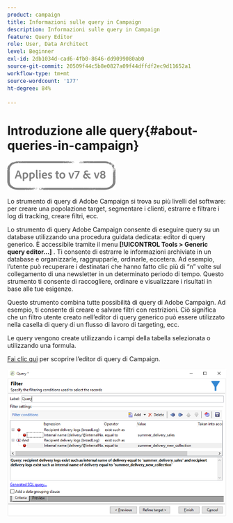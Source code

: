 ```yaml
---
product: campaign
title: Informazioni sulle query in Campaign
description: Informazioni sulle query in Campaign
feature: Query Editor
role: User, Data Architect
level: Beginner
exl-id: 2db1034d-cad6-4fb0-8646-dd9099080ab0
source-git-commit: 20509f44c5b8e0827a09f44dffdf2ec9d11652a1
workflow-type: tm+mt
source-wordcount: '177'
ht-degree: 84%

---
```


# Introduzione alle query{#about-queries-in-campaign}

![](../../assets/common.svg)

Lo strumento di query di Adobe Campaign si trova su più livelli del software: per creare una popolazione target, segmentare i clienti, estrarre e filtrare i log di tracking, creare filtri, ecc.

Lo strumento di query Adobe Campaign consente di eseguire query su un database utilizzando una procedura guidata dedicata: editor di query generico. È accessibile tramite il menu **[!UICONTROL Tools > Generic query editor...]** . Ti consente di estrarre le informazioni archiviate in un database e organizzarle, raggrupparle, ordinarle, eccetera. Ad esempio, l’utente può recuperare i destinatari che hanno fatto clic più di “n” volte sul collegamento di una newsletter in un determinato periodo di tempo. Questo strumento ti consente di raccogliere, ordinare e visualizzare i risultati in base alle tue esigenze.

Questo strumento combina tutte possibilità di query di Adobe Campaign. Ad esempio, ti consente di creare e salvare filtri con restrizioni. Ciò significa che un filtro utente creato nell’editor di query generico può essere utilizzato nella casella di query di un flusso di lavoro di targeting, ecc.

Le query vengono create utilizzando i campi della tabella selezionata o utilizzando una formula.

[Fai clic qui](../../workflow/using/query.md) per scoprire l’editor di query di Campaign.

![](assets/query_recipients_4.png)
